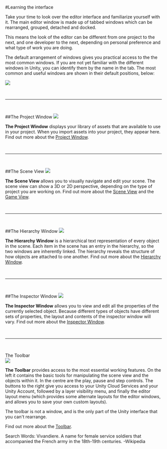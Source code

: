 #Learning the interface

Take your time to look over the editor interface and familiarize yourself with it. The main editor window is made up of tabbed windows which can be rearranged, grouped, detached and docked.

This means the look of the editor can be different from one project to the next, and one developer to the next, depending on personal preference and what type of work you are doing.

The default arrangement of windows gives you practical access to the the most common windows. If you are not yet familiar with the different windows in Unity, you can identify them by the name in the tab. The most common and useful windows are shown in their default positions, below:

![](../uploads/Main/Editor-Breakdown.png)


  
  &nbsp;
    
-------
  
  &nbsp;
    
##The Project Window
![](../uploads/Main/ProjectWindowCallout.png)

**The Project Window** displays your library of assets that are available to use in your project. When you import assets into your project, they appear here.
Find out more about the [Project Window](ProjectView).
  
  &nbsp;
    
-------
  
  &nbsp;
     
##The Scene View
![](../uploads/Main/SceneViewCallout.png)

**The Scene View** allows you to visually navigate and edit your scene. The scene view can show a 3D or 2D perspective, depending on the type of project you are working on.
Find out more about the [Scene View](UsingTheSceneView) and the [Game View](GameView).
  
  &nbsp;
    
-------
  
  &nbsp;
    
##The Hierarchy Window
![](../uploads/Main/HierarchyWindowCallout.png)

**The Hierarchy Window** is a hierarchical text representation of every object in the scene. Each item in the scene has an entry in the hierarchy, so the two windows are inherently linked. The hierarchy reveals the structure of how objects are attached to one another.
Find out more about the [Hierarchy Window](Hierarchy).
  
  &nbsp;
    
-------
  
  &nbsp;
    
##The Inspector Window
![](../uploads/Main/InspectorWindowCallout.png)

**The Inspector Window** allows you to view and edit all the properties of the currently selected object. Because different types of objects have different sets of properties, the layout and contents of the inspector window will vary. 
Find out more about the [Inspector Window](UsingTheInspector).
  
  &nbsp;
    
-------
  
  &nbsp;
   
The Toolbar   
![](../uploads/Main/ToolbarCallout.png)

**The Toolbar** provides access to the most essential working features. On the left it contains the basic tools for manipulating the scene view and the objects within it. In the centre are the play, pause and step controls. The buttons to the right give you access to your Unity Cloud Services and your Unity Account, followed by a layer visibility menu, and finally the editor layout menu (which provides some alternate layouts for the editor windows, and allows you to save your own custom layouts).

The toolbar is not a window, and is the only part of the Unity interface that you can't rearrange.

Find out more about the [Toolbar](Toolbar).


<span class="search-words">Search Words: Vivandiere. A name for female service soldiers that accompanied the French army in the 18th-19th centuries. -Wikipedia</span>
